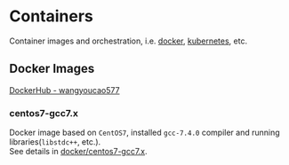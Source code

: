 # Containers
Container images and orchestration, i.e. [docker](https://docs.docker.com/), [kubernetes](https://kubernetes.io/), etc.        

## Docker Images
[DockerHub - wangyoucao577](https://cloud.docker.com/u/wangyoucao577/repository/list)    

### centos7-gcc7.x
Docker image based on `CentOS7`, installed `gcc-7.4.0` compiler and running libraries(`libstdc++`, etc.).    
See details in [docker/centos7-gcc7.x](./docker/centos7-gcc7.x/).    

